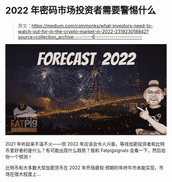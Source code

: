 # 2022 年密码市场投资者需要警惕什么

> 原文：<https://medium.com/coinmonks/what-investors-need-to-watch-out-for-in-the-crypto-market-in-2022-231923018842?source=collection_archive---------6----------------------->

![](img/cdd13a193043e47d22742c50f9d11c6a.png)

2021 年听起来不温不火——但 2022 年应该会令人兴奋。等待加密投资者和比特币爱好者的是什么？有可能出现什么趋势？我和 Fatpigsignals 会看一下，然后给你一个预测！

比特币和大多数大型加密货币在 2022 年开局疲软:预期的年终牛市未能实现，市场在很大程度上…